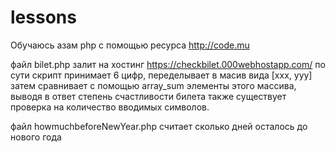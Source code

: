# lessons
Обучаюсь азам php с помощью ресурса http://code.mu

файл bilet.php залит на хостинг https://checkbilet.000webhostapp.com/
по сути скрипт принимает 6 цифр, переделывает в масив вида [xxx, yyy]
затем сравнивает с помощью array_sum элементы этого массива, выводя в ответ степень счастливости билета
также существует проверка на количество вводимых символов.

файл howmuchbeforeNewYear.php считает сколько дней осталось до нового года
